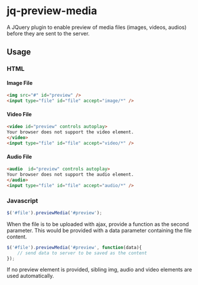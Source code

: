 # jq-preview-media
A JQuery plugin to enable preview of media files (images, videos, audios) before they are sent to the server.

## Usage

### HTML

#### Image File
```html
<img src="#" id="preview" />
<input type="file" id="file" accept="image/*" />
```

#### Video File
```html
<video id="preview" controls autoplay>
Your browser does not support the video element.
</video>
<input type="file" id="file" accept="video/*" />
```

#### Audio File
```html
<audio  id="preview" controls autoplay>
Your browser does not support the audio element.
</audio>
<input type="file" id="file" accept="audio/*" />
```

### Javascript
```javascript
$('#file').previewMedia('#preview');
```

When the file is to be uploaded with ajax, provide a function as the second parameter. This would be
 provided with a data parameter containing the file content.
```javascript
$('#file').previewMedia('#preview', function(data){
    // send data to server to be saved as the content
});
```

If no preview element is provided, sibling img, audio and video elements are used automatically.